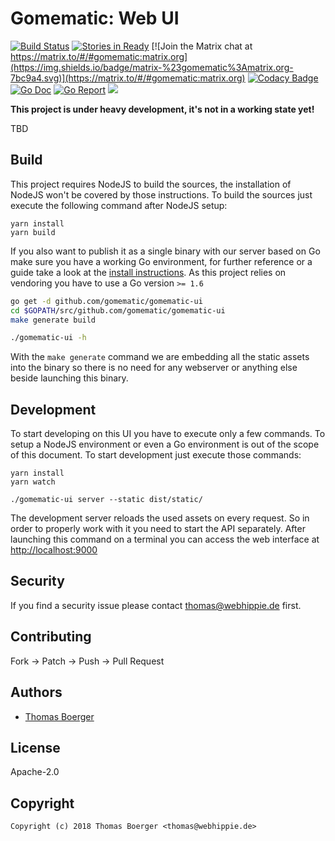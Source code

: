 # Gomematic: Web UI

[![Build Status](http://github.dronehippie.de/api/badges/gomematic/gomematic-ui/status.svg)](http://github.dronehippie.de/gomematic/gomematic-ui)
[![Stories in Ready](https://badge.waffle.io/gomematic/gomematic-api.svg?label=ready&title=Ready)](http://waffle.io/gomematic/gomematic-api)
[![Join the Matrix chat at https://matrix.to/#/#gomematic:matrix.org](https://img.shields.io/badge/matrix-%23gomematic%3Amatrix.org-7bc9a4.svg)](https://matrix.to/#/#gomematic:matrix.org)
[![Codacy Badge](https://api.codacy.com/project/badge/Grade/95976eab62b043c682ced6bda5b9021e)](https://www.codacy.com/app/gomematic/gomematic-ui?utm_source=github.com&amp;utm_medium=referral&amp;utm_content=gomematic/gomematic-ui&amp;utm_campaign=Badge_Grade)
[![Go Doc](https://godoc.org/github.com/gomematic/gomematic-ui/server?status.svg)](http://godoc.org/github.com/gomematic/gomematic-ui/server)
[![Go Report](http://goreportcard.com/badge/github.com/gomematic/gomematic-ui)](http://goreportcard.com/report/github.com/gomematic/gomematic-ui)
[![](https://images.microbadger.com/badges/image/gomematic/gomematic-ui.svg)](http://microbadger.com/images/gomematic/gomematic-ui "Get your own image badge on microbadger.com")


**This project is under heavy development, it's not in a working state yet!**

TBD


## Build

This project requires NodeJS to build the sources, the installation of NodeJS won't be covered by those instructions. To build the sources just execute the following command after NodeJS setup:

```
yarn install
yarn build
```

If you also want to publish it as a single binary with our server based on Go make sure you have a working Go environment, for further reference or a guide take a look at the [install instructions](http://golang.org/doc/install.html). As this project relies on vendoring you have to use a Go version `>= 1.6`

```bash
go get -d github.com/gomematic/gomematic-ui
cd $GOPATH/src/github.com/gomematic/gomematic-ui
make generate build

./gomematic-ui -h
```

With the `make generate` command we are embedding all the static assets into the binary so there is no need for any webserver or anything else beside launching this binary.


## Development

To start developing on this UI you have to execute only a few commands. To setup a NodeJS environment or even a Go environment is out of the scope of this document. To start development just execute those commands:

```
yarn install
yarn watch

./gomematic-ui server --static dist/static/
```

The development server reloads the used assets on every request. So in order to properly work with it you need to start the API separately. After launching this command on a terminal you can access the web interface at [http://localhost:9000](http://localhost:9000)


## Security

If you find a security issue please contact thomas@webhippie.de first.


## Contributing

Fork -> Patch -> Push -> Pull Request


## Authors

* [Thomas Boerger](https://github.com/tboerger)


## License

Apache-2.0


## Copyright

```
Copyright (c) 2018 Thomas Boerger <thomas@webhippie.de>
```
